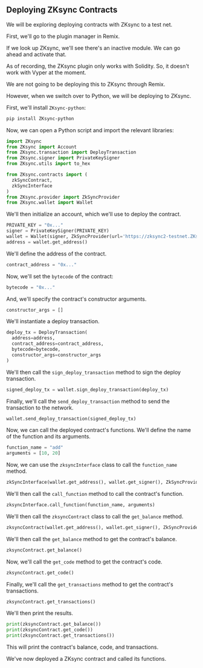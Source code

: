 ## Deploying ZKsync Contracts

We will be exploring deploying contracts with ZKsync to a test net.

First, we'll go to the plugin manager in Remix.

If we look up ZKsync, we'll see there's an inactive module. We can go ahead and activate that.

As of recording, the ZKsync plugin only works with Solidity. So, it doesn't work with Vyper at the moment.

We are not going to be deploying this to ZKsync through Remix.

However, when we switch over to Python, we will be deploying to ZKsync.

First, we'll install `ZKsync-python`:

```bash
pip install ZKsync-python
```

Now, we can open a Python script and import the relevant libraries:

```python
import ZKsync
from ZKsync import Account
from ZKsync.transaction import DeployTransaction
from ZKsync.signer import PrivateKeySigner
from ZKsync.utils import to_hex

from ZKsync.contracts import (
  zkSyncContract,
  zkSyncInterface
)
from ZKsync.provider import ZkSyncProvider
from ZKsync.wallet import Wallet
```

We'll then initialize an account, which we'll use to deploy the contract.

```python
PRIVATE_KEY = "0x..."
signer = PrivateKeySigner(PRIVATE_KEY)
wallet = Wallet(signer, ZkSyncProvider(url='https://zksync2-testnet.ZKsync.io/'))
address = wallet.get_address()
```

We'll define the address of the contract.

```python
contract_address = "0x..."
```

Now, we'll set the `bytecode` of the contract:

```python
bytecode = "0x..."
```

And, we'll specify the contract's constructor arguments.

```python
constructor_args = []
```

We'll instantiate a deploy transaction.

```python
deploy_tx = DeployTransaction(
  address=address,
  contract_address=contract_address,
  bytecode=bytecode,
  constructor_args=constructor_args
)
```

We'll then call the `sign_deploy_transaction` method to sign the deploy transaction.

```python
signed_deploy_tx = wallet.sign_deploy_transaction(deploy_tx)
```

Finally, we'll call the `send_deploy_transaction` method to send the transaction to the network.

```python
wallet.send_deploy_transaction(signed_deploy_tx)
```

Now, we can call the deployed contract's functions. We'll define the name of the function and its arguments.

```python
function_name = "add"
arguments = [10, 20]
```

Now, we can use the `zksyncInterface` class to call the `function_name` method.

```python
zkSyncInterface(wallet.get_address(), wallet.get_signer(), ZkSyncProvider(url='https://zksync2-testnet.ZKsync.io/'))
```

We'll then call the `call_function` method to call the contract's function.

```python
zksyncInterface.call_function(function_name, arguments)
```

We'll then call the `zksyncContract` class to call the `get_balance` method.

```python
zksyncContract(wallet.get_address(), wallet.get_signer(), ZkSyncProvider(url='https://zksync2-testnet.ZKsync.io/'))
```

We'll then call the `get_balance` method to get the contract's balance.

```python
zksyncContract.get_balance()
```

Now, we'll call the `get_code` method to get the contract's code.

```python
zksyncContract.get_code()
```

Finally, we'll call the `get_transactions` method to get the contract's transactions.

```python
zksyncContract.get_transactions()
```

We'll then print the results.

```python
print(zksyncContract.get_balance())
print(zksyncContract.get_code())
print(zksyncContract.get_transactions())
```

This will print the contract's balance, code, and transactions.

We've now deployed a ZKsync contract and called its functions.
